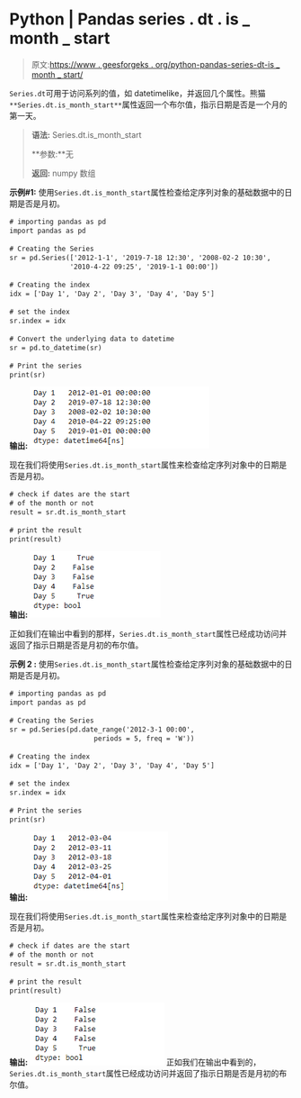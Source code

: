 # Python | Pandas series . dt . is _ month _ start

> 原文:[https://www . geesforgeks . org/python-pandas-series-dt-is _ month _ start/](https://www.geeksforgeeks.org/python-pandas-series-dt-is_month_start/)

`Series.dt`可用于访问系列的值，如 datetimelike，并返回几个属性。熊猫 `**Series.dt.is_month_start**`属性返回一个布尔值，指示日期是否是一个月的第一天。

> **语法:** Series.dt.is_month_start
> 
> **参数:**无
> 
> **返回:** numpy 数组

**示例#1:** 使用`Series.dt.is_month_start`属性检查给定序列对象的基础数据中的日期是否是月初。

```
# importing pandas as pd
import pandas as pd

# Creating the Series
sr = pd.Series(['2012-1-1', '2019-7-18 12:30', '2008-02-2 10:30',
               '2010-4-22 09:25', '2019-1-1 00:00'])

# Creating the index
idx = ['Day 1', 'Day 2', 'Day 3', 'Day 4', 'Day 5']

# set the index
sr.index = idx

# Convert the underlying data to datetime 
sr = pd.to_datetime(sr)

# Print the series
print(sr)
```

**输出:**
![](img/9a6bc65b8980c7b1b113c61fad6c0c64.png)

现在我们将使用`Series.dt.is_month_start`属性来检查给定序列对象中的日期是否是月初。

```
# check if dates are the start
# of the month or not
result = sr.dt.is_month_start

# print the result
print(result)
```

**输出:**
![](img/1ac70f9d663387c63971020b3b8dc005.png)

正如我们在输出中看到的那样，`Series.dt.is_month_start`属性已经成功访问并返回了指示日期是否是月初的布尔值。

**示例 2 :** 使用`Series.dt.is_month_start`属性检查给定序列对象的基础数据中的日期是否是月初。

```
# importing pandas as pd
import pandas as pd

# Creating the Series
sr = pd.Series(pd.date_range('2012-3-1 00:00',
                     periods = 5, freq = 'W'))

# Creating the index
idx = ['Day 1', 'Day 2', 'Day 3', 'Day 4', 'Day 5']

# set the index
sr.index = idx

# Print the series
print(sr)
```

**输出:**
![](img/4c5c8bd1eb7cc78925683fe54e6c1a32.png)

现在我们将使用`Series.dt.is_month_start`属性来检查给定序列对象中的日期是否是月初。

```
# check if dates are the start
# of the month or not
result = sr.dt.is_month_start

# print the result
print(result)
```

**输出:**
![](img/6f140bd7d73690f788f40b9f4073f16e.png)
正如我们在输出中看到的，`Series.dt.is_month_start`属性已经成功访问并返回了指示日期是否是月初的布尔值。